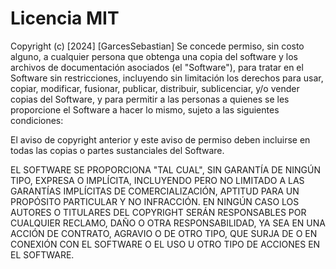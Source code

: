 # Licencia MIT

Copyright (c) [2024] [GarcesSebastian]
Se concede permiso, sin costo alguno, a cualquier persona que obtenga una copia del software y los archivos de documentación asociados (el "Software"), para tratar en el Software sin restricciones, incluyendo sin limitación los derechos para usar, copiar, modificar, fusionar, publicar, distribuir, sublicenciar, y/o vender copias del Software, y para permitir a las personas a quienes se les proporcione el Software a hacer lo mismo, sujeto a las siguientes condiciones:

El aviso de copyright anterior y este aviso de permiso deben incluirse en todas las copias o partes sustanciales del Software.

EL SOFTWARE SE PROPORCIONA "TAL CUAL", SIN GARANTÍA DE NINGÚN TIPO, EXPRESA O IMPLÍCITA, INCLUYENDO PERO NO LIMITADO A LAS GARANTÍAS IMPLÍCITAS DE COMERCIALIZACIÓN, APTITUD PARA UN PROPÓSITO PARTICULAR Y NO INFRACCIÓN. EN NINGÚN CASO LOS AUTORES O TITULARES DEL COPYRIGHT SERÁN RESPONSABLES POR CUALQUIER RECLAMO, DAÑO O OTRA RESPONSABILIDAD, YA SEA EN UNA ACCIÓN DE CONTRATO, AGRAVIO O DE OTRO TIPO, QUE SURJA DE O EN CONEXIÓN CON EL SOFTWARE O EL USO U OTRO TIPO DE ACCIONES EN EL SOFTWARE.
